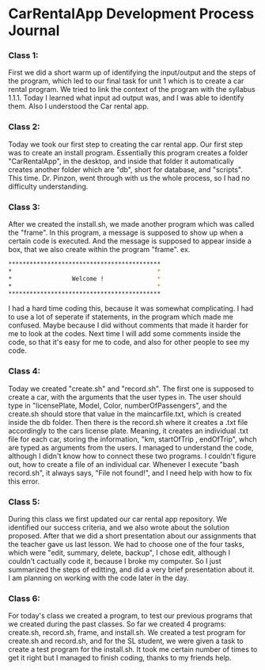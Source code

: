 CarRentalApp Development Process Journal 
==========================================

### Class 1: 
First we did a short warm up of identifying the input/output and the steps of the program, which led to our final task for unit 1 which is to create a car rental program. We tried to link the context of the program with the syllabus 1.1.1. Today
I learned what input ad output was, and I was able to identify them. Also I understood the Car rental app.

### Class 2: 
Today we took our first step to creating the car rental app. Our first step was to create an install program. Essentially 
this program creates a folder "CarRentalApp", in the desktop, and inside that folder it automatically creates another folder which
are "db", short for database, and "scripts". This time. Dr. Pinzon, went through with us the whole process, so I had no difficulty 
understanding.

### Class 3: 
After we created the install.sh, we made another program which was called the "frame". In this program, a message is supposed 
to show up when a certain code is executed. And the message is supposed to appear inside a box, that we also create within the 
program "frame". 
ex. 
```sh
*******************************************
*                                         *
*                 Welcome !               *
*                                         *
*******************************************
```
I had a hard time coding this, because it was somewhat complicating. I had to use a lot of seperate if statements, in the program
which made me confused. Maybe because I did without comments that made it harder for me to look at the codes. Next time I will
add some comments inside the code, so that it's easy for me to code, and also for other people to see my code.

### Class 4: 
Today we created "create.sh" and "record.sh". The first one is supposed to create a car, with the arguments that the user types
in. The user should type in "licensePlate, Model, Color, numberOfPassengers", and the create.sh should store that value in the 
maincarfile.txt, which is created inside the db folder. Then there is the record.sh where it creates a .txt file accordingly 
to the cars license plate. Meaning, it creates an individual .txt file for each car, storing the information, "km, startOfTrip 
, endOfTrip", whch are typed as arguments from the users. I managed to understand the code, although I didn't know how to connect 
these two programs. I couldn't figure out, how to create a file of an individual car. Whenever I execute "bash record.sh",
it always says, "File not found!", and I need help with how to fix this error.

### Class 5: 
During this class we first updated our car rental app repository. We identified our success criteria, and we also wrote about the
solution proposed. After that we did a short presentation about our assignments that the teacher gave us last lesson. We had 
to choose one of the four tasks, which were "edit, summary, delete, backup", I chose edit, although I couldn't cactually code
it, because I broke my computer. So I just summarized the steps of editting, and did a very brief presentation about it. I am 
planning on working with the code later in the day.

### Class 6: 
For today's class we created a program, to test our previous programs that we created during the past classes. So far we created 4 programs: create.sh, record.sh, frame, and install.sh. We created a test program for create.sh and record.sh, and for the SL student, we were given a task to create a test program for the install.sh. It took me certain number of times to get it right but I managed to finish coding, thanks to my friends help. 

